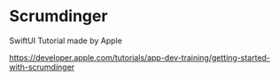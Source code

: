 # Scrumdinger
SwiftUI Tutorial made by Apple

https://developer.apple.com/tutorials/app-dev-training/getting-started-with-scrumdinger
